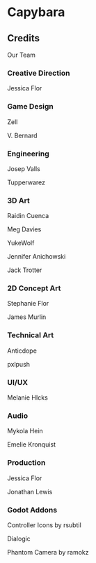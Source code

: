 # Capybara

## Credits

Our Team

### Creative Direction

Jessica Flor

### Game Design

Zell

V. Bernard

### Engineering

Josep Valls

Tupperwarez

### 3D Art

Raidin Cuenca

Meg Davies

YukeWolf

Jennifer Anichowski

Jack Trotter

### 2D Concept Art

Stephanie Flor

James Murlin

### Technical Art

Anticdope

pxlpush

### UI/UX

Melanie HIcks

### Audio

Mykola Hein

Emelie Kronquist

### Production

Jessica Flor

Jonathan Lewis

### Godot Addons

Controller Icons by rsubtil

Dialogic

Phantom Camera by ramokz
